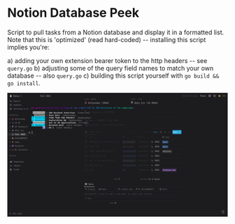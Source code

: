 # Notion Database Peek

Script to pull tasks from a Notion database and display it in a formatted list. Note that this is 'optimized' (read hard-coded) -- installing this script implies you're:

a) adding your own extension bearer token to the http headers -- see `query.go`
b) adjusting some of the query field names to match your own database -- also `query.go`
c) building this script yourself with `go build && go install`.

![Notion Database Peek](images/Demo.png)

